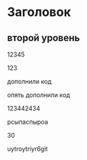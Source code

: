 # Заголовок

## второй уровень

12345

123

дополнили код

опять дополнили код

123442434

рсыпаспыроа

30

uytroytriyr6git 